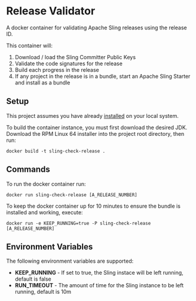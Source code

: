 # Release Validator

A docker container for validating Apache Sling releases using the release ID. 

This container will:

 1. Download / load the Sling Committer Public Keys
 1. Validate the code signatures for the release
 1. Build each progress in the release
 1. If any project in the release is in a bundle, start an Apache Sling Starter and install as a bundle

## Setup

This project assumes you have already [installed](https://docs.docker.com/install/) on your local system.

To build the container instance, you must first download the desired JDK. Download the RPM Linux 64 installer
into the project root directory, then run:

    docker build -t sling-check-release .

## Commands

To run the docker container run:

    docker run sling-check-release [A_RELEASE_NUMBER]

To keep the docker container up for 10 minutes to ensure the bundle is installed and working, execute:

    docker run -e KEEP_RUNNING=true -P sling-check-release [A_RELEASE_NUMBER]
    
## Environment Variables

The following environment variables are supported:

 - **KEEP_RUNNING** - If set to true, the Sling instace will be left running, default is false
 - **RUN_TIMEOUT** - The amount of time for the Sling instance to be left running, default is 10m
